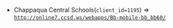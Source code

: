  - Chappaqua Central Schools(`client_id=1195`) => [`http://online7.ccsd.ws/webapps/Bb-mobile-bb_bb60/`](http://online7.ccsd.ws/webapps/Bb-mobile-bb_bb60/)
